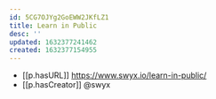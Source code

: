 ```yaml
---
id: 5CG7OJYg2GoEWW2JKfLZ1
title: Learn in Public
desc: ''
updated: 1632377241462
created: 1632377154955
---
```




- [[p.hasURL]] https://www.swyx.io/learn-in-public/
- [[p.hasCreator]] @swyx

